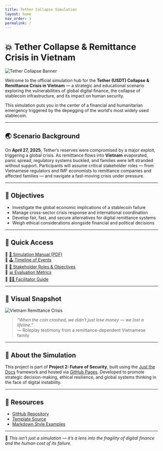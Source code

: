 ```yaml
---
title: Tether Collapse Simulation
layout: home
nav_order: 1
permalink: /
---
```


# 💥 Tether Collapse & Remittance Crisis in Vietnam

![Tether Collapse Banner](https://images.yourstory.com/production/document_image/mystoryimage/f26cfgc7-Screen-Shot-2018-01-23-at-12.12.21-PM.png?fm=png&auto=format&w=800&blur=500)

Welcome to the official simulation hub for the **Tether (USDT) Collapse & Remittance Crisis in Vietnam** — a strategic and educational scenario exploring the vulnerabilities of global digital finance, the collapse of stablecoin infrastructure, and its impact on human security.

This simulation puts you in the center of a financial and humanitarian emergency triggered by the depegging of the world's most widely used stablecoin.

---

## 🌏 Scenario Background

On **April 27, 2025**, Tether’s reserves were compromised by a major exploit, triggering a global crisis. As remittance flows into **Vietnam** evaporated, panic spread, regulatory systems buckled, and families were left stranded without support. Participants will assume critical stakeholder roles — from Vietnamese regulators and IMF economists to remittance companies and affected families — and navigate a fast-moving crisis under pressure.

---

## 🎯 Objectives

- Investigate the global economic implications of a stablecoin failure
- Manage cross-sector crisis response and international coordination
- Develop fair, fast, and secure alternatives for digital remittance systems
- Weigh ethical considerations alongside financial and political decisions

---

## 🔑 Quick Access

🔹 [📘 Simulation Manual (PDF)](assets/manual/tether-simulation-manual.pdf)  
🔹 [🕹️ Timeline of Events](timeline.html)  
🔹 [🧩 Stakeholder Roles & Objectives](roles.html)  
🔹 [📊 Evaluation Metrics](evaluation.html)  
🔹 [👩‍🏫 Facilitator Guide](facilitator-guide.html)

---

## 📸 Visual Snapshot

![Vietnam Remittance Crisis](https://cdn.pixabay.com/photo/2017/06/29/05/29/money-2459709_960_720.jpg)

> *“When the coin crashed, we didn’t just lose money — we lost a lifeline.”*  
> — Roleplay testimony from a remittance-dependent Vietnamese family

---

## 🔗 About the Simulation

This project is part of **Project 2: Future of Security**, built using the [Just the Docs](https://just-the-docs.com) framework and hosted via [GitHub Pages](https://pages.github.com). Developed to promote strategic decision-making, ethical resilience, and global systems thinking in the face of digital instability.

---

## 📂 Resources

- [GitHub Repository](https://github.com/your-username/tether-simulation-vietnam)
- [Template Source](https://github.com/future-of-security/simulation-template)
- [Markdown Style Examples](https://just-the-docs.com/docs/index-test/)

---

🧠 *This isn’t just a simulation — it’s a lens into the fragility of digital finance and the human cost of its failure.*

